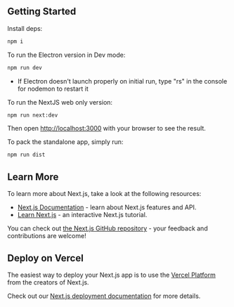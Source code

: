 ## Getting Started

Install deps:
```bash
npm i
```


To run the Electron version in Dev mode:
```bash
npm run dev
```
* If Electron doesn't launch properly on initial run, type "rs" in the console for nodemon to restart it


To run the NextJS web only version:
```bash
npm run next:dev
```
Then open [http://localhost:3000](http://localhost:3000) with your browser to see the result.


To pack the standalone app, simply run:
```bash
npm run dist
```



## Learn More

To learn more about Next.js, take a look at the following resources:

- [Next.js Documentation](https://nextjs.org/docs) - learn about Next.js features and API.
- [Learn Next.js](https://nextjs.org/learn) - an interactive Next.js tutorial.

You can check out [the Next.js GitHub repository](https://github.com/vercel/next.js) - your feedback and contributions are welcome!

## Deploy on Vercel

The easiest way to deploy your Next.js app is to use the [Vercel Platform](https://vercel.com/new?utm_medium=default-template&filter=next.js&utm_source=create-next-app&utm_campaign=create-next-app-readme) from the creators of Next.js.

Check out our [Next.js deployment documentation](https://nextjs.org/docs/app/building-your-application/deploying) for more details.
